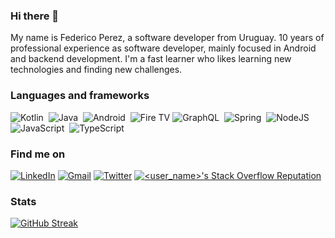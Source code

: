 ### Hi there 👋

My name is Federico Perez, a software developer from Uruguay. 10 years of professional experience as software developer, mainly focused in Android and backend development. I'm a fast learner who likes learning new technologies and finding new challenges.

### Languages and frameworks  
![Kotlin](https://img.shields.io/badge/kotlin-%230095D5.svg?style=for-the-badge&logo=kotlin&logoColor=white)&nbsp;
![Java](https://img.shields.io/badge/java-%23ED8B00.svg?style=for-the-badge&logo=java&logoColor=white)&nbsp;
![Android](https://img.shields.io/badge/Android-3DDC84?style=for-the-badge&logo=android&logoColor=white)&nbsp;
![Fire TV](https://img.shields.io/badge/fire%20tv-fc3b2d?style=for-the-badge&logo=amazon%20fire%20tv&logoColor=white)
![GraphQL](https://img.shields.io/badge/-GraphQL-E10098?style=for-the-badge&logo=graphql&logoColor=white)&nbsp;
![Spring](https://img.shields.io/badge/spring-%236DB33F.svg?style=for-the-badge&logo=spring&logoColor=white)&nbsp;
![NodeJS](https://img.shields.io/badge/node.js-6DA55F?style=for-the-badge&logo=node.js&logoColor=white)&nbsp;
![JavaScript](https://img.shields.io/badge/javascript-%23323330.svg?style=for-the-badge&logo=javascript&logoColor=%23F7DF1E)&nbsp;
![TypeScript](https://img.shields.io/badge/typescript-%23007ACC.svg?style=for-the-badge&logo=typescript&logoColor=white)&nbsp;
  

### Find me on

<a href="https://linkedin.com/fedeperez89">![LinkedIn](https://img.shields.io/badge/linkedin-%230077B5.svg?style=for-the-badge&logo=linkedin&logoColor=white)</a>
<a href="mailto:fedeperez89@gmail.com">![Gmail](https://img.shields.io/badge/Gmail-D14836?style=for-the-badge&logo=gmail&logoColor=white)</a>
<a href="https://twitter.com/fedeperez89">![Twitter](https://img.shields.io/badge/fedeperez89-%231DA1F2.svg?style=for-the-badge&logo=Twitter&logoColor=white)</a>
<a href="https://stackoverflow.com/users/1694832/federico-perez" target="_blank">
[![<user_name>'s Stack Overflow Reputation](https://img.shields.io/stackexchange/stackoverflow/r/1694832?color=orange&label=stackoverflow&logo=stackoverflow&style=for-the-badge)](https://stackoverflow.com/users/1694832 "fedeperez89's Stack Overflow Reputation")
</a>
### Stats
[![GitHub Streak](https://github-readme-streak-stats.herokuapp.com?user=fedeperez89&theme=dark&date_format=M%20j%5B%2C%20Y%5D)](https://git.io/streak-stats)
